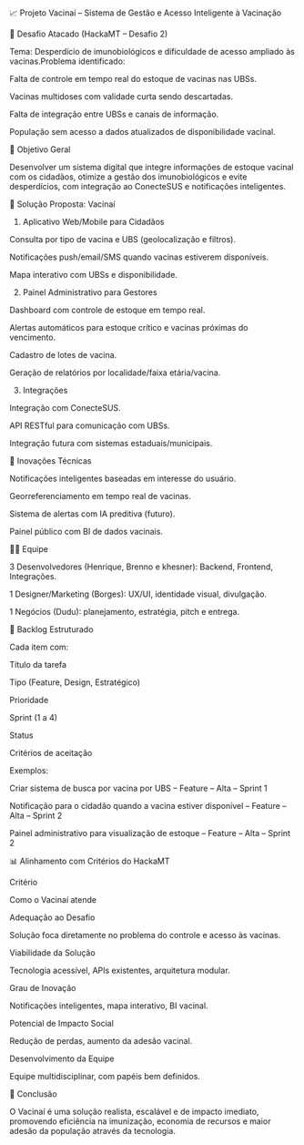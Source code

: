 
📈 Projeto Vacinaí – Sistema de Gestão e Acesso Inteligente à Vacinação



🔧 Desafio Atacado (HackaMT – Desafio 2)

Tema: Desperdício de imunobiológicos e dificuldade de acesso ampliado às vacinas.Problema identificado:

Falta de controle em tempo real do estoque de vacinas nas UBSs.

Vacinas multidoses com validade curta sendo descartadas.

Falta de integração entre UBSs e canais de informação.

População sem acesso a dados atualizados de disponibilidade vacinal.


🌟 Objetivo Geral

Desenvolver um sistema digital que integre informações de estoque vacinal com os cidadãos, otimize a gestão dos imunobiológicos e evite desperdícios, com integração ao ConecteSUS e notificações inteligentes.


🔗 Solução Proposta: Vacinaí

1. Aplicativo Web/Mobile para Cidadãos

Consulta por tipo de vacina e UBS (geolocalização e filtros).

Notificações push/email/SMS quando vacinas estiverem disponíveis.

Mapa interativo com UBSs e disponibilidade.



2. Painel Administrativo para Gestores

Dashboard com controle de estoque em tempo real.

Alertas automáticos para estoque crítico e vacinas próximas do vencimento.

Cadastro de lotes de vacina.

Geração de relatórios por localidade/faixa etária/vacina.



3. Integrações

Integração com ConecteSUS.

API RESTful para comunicação com UBSs.

Integração futura com sistemas estaduais/municipais.



🧠 Inovações Técnicas

Notificações inteligentes baseadas em interesse do usuário.

Georreferenciamento em tempo real de vacinas.

Sistema de alertas com IA preditiva (futuro).

Painel público com BI de dados vacinais.



👨‍💻 Equipe

3 Desenvolvedores (Henrique, Brenno e khesner): Backend, Frontend, Integrações.

1 Designer/Marketing (Borges): UX/UI, identidade visual, divulgação.

1 Negócios (Dudu): planejamento, estratégia, pitch e entrega.



📅 Backlog Estruturado

Cada item com:

Título da tarefa

Tipo (Feature, Design, Estratégico)

Prioridade

Sprint (1 a 4)

Status

Critérios de aceitação



Exemplos:

Criar sistema de busca por vacina por UBS – Feature – Alta – Sprint 1

Notificação para o cidadão quando a vacina estiver disponível – Feature – Alta – Sprint 2

Painel administrativo para visualização de estoque – Feature – Alta – Sprint 2



📊 Alinhamento com Critérios do HackaMT

Critério


Como o Vacinaí atende

Adequação ao Desafio

Solução foca diretamente no problema do controle e acesso às vacinas.

Viabilidade da Solução

Tecnologia acessível, APIs existentes, arquitetura modular.

Grau de Inovação

Notificações inteligentes, mapa interativo, BI vacinal.

Potencial de Impacto Social

Redução de perdas, aumento da adesão vacinal.

Desenvolvimento da Equipe

Equipe multidisciplinar, com papéis bem definidos.


📌 Conclusão

O Vacinaí é uma solução realista, escalável e de impacto imediato, promovendo eficiência na imunização, economia de recursos e maior adesão da população através da tecnologia.